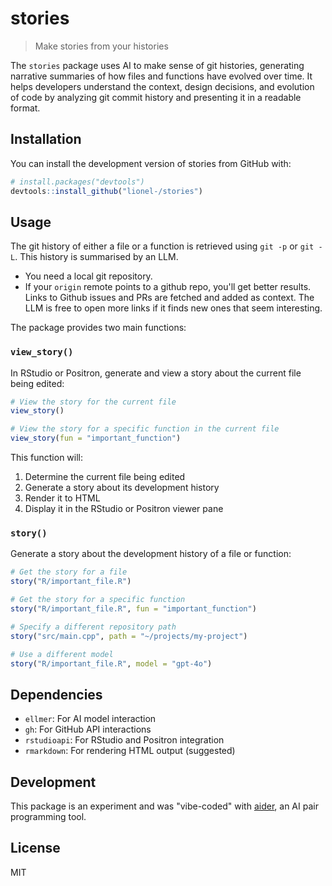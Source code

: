 # stories

> Make stories from your histories

The `stories` package uses AI to make sense of git histories, generating narrative summaries of how files and functions have evolved over time. It helps developers understand the context, design decisions, and evolution of code by analyzing git commit history and presenting it in a readable format.

## Installation

You can install the development version of stories from GitHub with:

```r
# install.packages("devtools")
devtools::install_github("lionel-/stories")
```

## Usage

The git history of either a file or a function is retrieved using `git -p` or `git -L`. This history is summarised by an LLM.

- You need a local git repository.
- If your `origin` remote points to a github repo, you'll get better results. Links to Github issues and PRs are fetched and added as context. The LLM is free to open more links if it finds new ones that seem interesting.

The package provides two main functions:

### `view_story()`

In RStudio or Positron, generate and view a story about the current file being edited:

```r
# View the story for the current file
view_story()

# View the story for a specific function in the current file
view_story(fun = "important_function")
```

This function will:
1. Determine the current file being edited
2. Generate a story about its development history
3. Render it to HTML
4. Display it in the RStudio or Positron viewer pane


### `story()`

Generate a story about the development history of a file or function:

```r
# Get the story for a file
story("R/important_file.R")

# Get the story for a specific function
story("R/important_file.R", fun = "important_function")

# Specify a different repository path
story("src/main.cpp", path = "~/projects/my-project")

# Use a different model
story("R/important_file.R", model = "gpt-4o")
```

## Dependencies

- `ellmer`: For AI model interaction
- `gh`: For GitHub API interactions
- `rstudioapi`: For RStudio and Positron integration
- `rmarkdown`: For rendering HTML output (suggested)

## Development

This package is an experiment and was "vibe-coded" with [aider](https://github.com/paul-gauthier/aider), an AI pair programming tool.

## License

MIT
